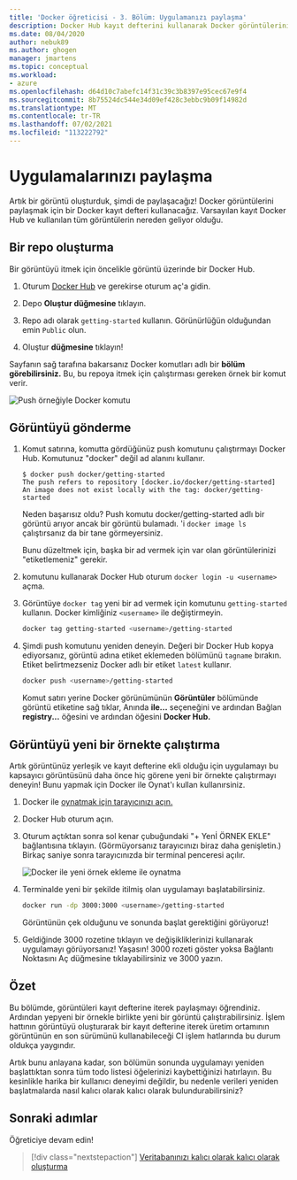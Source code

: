 ```yaml
---
title: 'Docker öğreticisi - 3. Bölüm: Uygulamanızı paylaşma'
description: Docker Hub kayıt defterini kullanarak Docker görüntülerinin nasıl paylaş Docker Hub açıklar.
ms.date: 08/04/2020
author: nebuk89
ms.author: ghogen
manager: jmartens
ms.topic: conceptual
ms.workload:
- azure
ms.openlocfilehash: d64d10c7abefc14f31c39c3b8397e95cec67e9f4
ms.sourcegitcommit: 8b75524dc544e34d09ef428c3ebbc9b09f14982d
ms.translationtype: MT
ms.contentlocale: tr-TR
ms.lasthandoff: 07/02/2021
ms.locfileid: "113222792"
---
```

# <a name="share-your-app"></a>Uygulamalarınızı paylaşma

Artık bir görüntü oluşturduk, şimdi de paylaşacağız! Docker görüntülerini paylaşmak için bir Docker kayıt defteri kullanacağız. Varsayılan kayıt Docker Hub ve kullanılan tüm görüntülerin nereden geliyor olduğu.

## <a name="create-a-repo"></a>Bir repo oluşturma

Bir görüntüyü itmek için öncelikle görüntü üzerinde bir Docker Hub.

1. Oturum [Docker Hub](https://hub.docker.com/signup/msftedge?utm_source=msftedge) ve gerekirse oturum aç'a gidin.

1. Depo **Oluştur düğmesine** tıklayın.

1. Repo adı olarak `getting-started` kullanın. Görünürlüğün olduğundan emin `Public` olun.

1. Oluştur **düğmesine** tıklayın!

Sayfanın sağ tarafına bakarsanız Docker komutları adlı bir **bölüm görebilirsiniz.** Bu, bu repoya itmek için çalıştırması gereken örnek bir komut verir.

![Push örneğiyle Docker komutu](media/push-command.png)

## <a name="push-the-image"></a>Görüntüyü gönderme

1. Komut satırına, komutta gördüğünüz push komutunu çalıştırmayı Docker Hub. Komutunuz "docker" değil ad alanını kullanır.

    ```plaintext
    $ docker push docker/getting-started
    The push refers to repository [docker.io/docker/getting-started]
    An image does not exist locally with the tag: docker/getting-started
    ```

    Neden başarısız oldu? Push komutu docker/getting-started adlı bir görüntü arıyor ancak bir görüntü bulamadı. 'i `docker image ls` çalıştırsanız da bir tane görmeyersiniz.

    Bunu düzeltmek için, başka bir ad vermek için var olan görüntülerinizi "etiketlemeniz" gerekir.

1. komutunu kullanarak Docker Hub oturum `docker login -u <username>` açma.

1. Görüntüye `docker tag` yeni bir ad vermek için komutunu `getting-started` kullanın. Docker kimliğiniz `<username>` ile değiştirmeyin.

    ```bash
    docker tag getting-started <username>/getting-started
    ```

1. Şimdi push komutunu yeniden deneyin. Değeri bir Docker Hub kopya ediyorsanız, görüntü adına etiket eklemeden bölümünü `tagname` bırakın. Etiket belirtmezseniz Docker adlı bir etiket `latest` kullanır.

    ```bash
    docker push <username>/getting-started
    ```

    Komut satırı yerine Docker görünümünün **Görüntüler** bölümünde görüntü etiketine sağ tıklar, Anında **ile...** seçeneğini ve ardından Bağlan **registry...** öğesini ve ardından öğesini **Docker Hub.**

## <a name="run-the-image-on-a-new-instance"></a>Görüntüyü yeni bir örnekte çalıştırma

Artık görüntünüz yerleşik ve kayıt defterine ekli olduğu için uygulamayı bu kapsayıcı görüntüsünü daha önce hiç görene yeni bir örnekte çalıştırmayı deneyin! Bunu yapmak için Docker ile Oynat'ı kullan kullanırsiniz.

1. Docker ile [oynatmak için tarayıcınızı açın.](http://play-with-docker.com)

1. Docker Hub oturum açın.

1. Oturum açtıktan sonra sol kenar çubuğundaki "+ Yenİ ÖRNEK EKLE" bağlantısına tıklayın. (Görmüyorsanız tarayıcınızı biraz daha genişletin.) Birkaç saniye sonra tarayıcınızda bir terminal penceresi açılır.

    ![Docker ile yeni örnek ekleme ile oynatma](media/pwd-add-new-instance.png)

1. Terminalde yeni bir şekilde itilmiş olan uygulamayı başlatabilirsiniz.

    ```bash
    docker run -dp 3000:3000 <username>/getting-started
    ```

    Görüntünün çek olduğunu ve sonunda başlat gerektiğini görüyoruz!

1. Geldiğinde 3000 rozetine tıklayın ve değişikliklerinizi kullanarak uygulamayı görüyorsanız! Yaşasın! 3000 rozeti göster yoksa Bağlantı Noktasını Aç düğmesine  tıklayabilirsiniz ve 3000 yazın.

## <a name="recap"></a>Özet

Bu bölümde, görüntüleri kayıt defterine iterek paylaşmayı öğrendiniz. Ardından yepyeni bir örnekle birlikte yeni bir görüntü çalıştırabilirsiniz. İşlem hattının görüntüyü oluşturarak bir kayıt defterine iterek üretim ortamının görüntünün en son sürümünü kullanabileceği CI işlem hatlarında bu durum oldukça yaygındır.

Artık bunu anlayana kadar, son bölümün sonunda uygulamayı yeniden başlattıktan sonra tüm todo listesi öğelerinizi kaybettiğinizi hatırlayın. Bu kesinlikle harika bir kullanıcı deneyimi değildir, bu nedenle verileri yeniden başlatmalarda nasıl kalıcı olarak kalıcı olarak bulundurabilirsiniz?

## <a name="next-steps"></a>Sonraki adımlar

Öğreticiye devam edin!

> [!div class="nextstepaction"]
> [Veritabanınızı kalıcı olarak kalıcı olarak oluşturma](persist-your-data.md)
